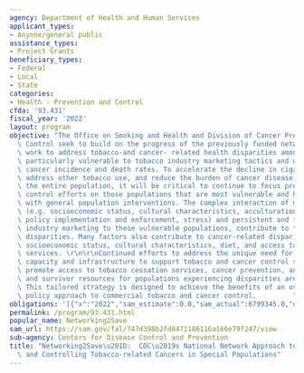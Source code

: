 ```yaml
---
agency: Department of Health and Human Services
applicant_types:
- Anyone/general public
assistance_types:
- Project Grants
beneficiary_types:
- Federal
- Local
- State
categories:
- Health - Prevention and Control
cfda: '93.431'
fiscal_year: '2022'
layout: program
objective: "The Office on Smoking and Health and Division of Cancer Prevention and\
  \ Control seek to build on the progress of the previously funded networks and expand\
  \ work to address tobacco-and cancer- related health disparities among populations\
  \ particularly vulnerable to tobacco industry marketing tactics and with higher\
  \ cancer incidence and death rates. To accelerate the decline in cigarette smoking,\
  \ address other tobacco use, and reduce the burden of cancer disease and death among\
  \ the entire population, it will be critical to continue to focus prevention and\
  \ control efforts on those populations that are most vulnerable and harder to reach\
  \ with general population interventions. The complex interaction of multiple factors\
  \ (e.g. socioeconomic status, cultural characteristics, acculturation, inequitable\
  \ policy implementation and enforcement, stress) and persistent and targeted tobacco\
  \ industry marketing to these vulnerable populations, contribute to tobacco related\
  \ disparities. Many factors also contribute to cancer-related disparities such as\
  \ socioeconomic status, cultural characteristics, diet, and access to healthcare\
  \ services. \r\n\r\nContinued efforts to address the unique need for population-specific\
  \ capacity and infrastructure to support tobacco and cancer control strategies and\
  \ promote access to tobacco cessation services, cancer prevention, and treatment\
  \ and survivor resources for populations experiencing disparities are justified.\
  \ This tailored strategy is designed to achieve the benefits of an overall population-based\
  \ policy approach to commercial tobacco and cancer control.         "
obligations: '[{"x":"2022","sam_estimate":0.0,"sam_actual":6799345.0,"usa_spending_actual":6799345.0},{"x":"2023","sam_estimate":6799345.0,"sam_actual":0.0,"usa_spending_actual":0.0},{"x":"2024","sam_estimate":6799345.0,"sam_actual":0.0,"usa_spending_actual":0.0}]'
permalink: /program/93.431.html
popular_name: Networking2Save
sam_url: https://sam.gov/fal/747d398b2fd8471186116a166e79f247/view
sub-agency: Centers for Disease Control and Prevention
title: "Networking2Save\u201D:  CDC\u2019s National Network Approach to Preventing\
  \ and Controlling Tobacco-related Cancers in Special Populations"
---
```

